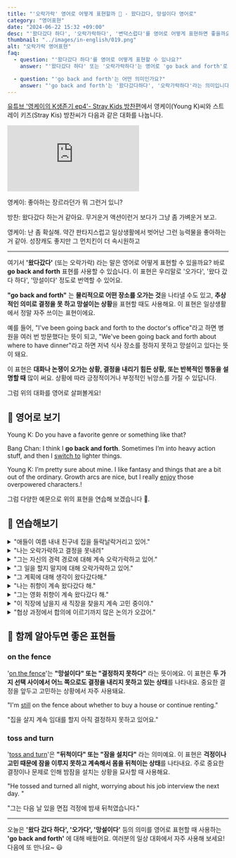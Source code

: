 ```yaml
---
title: "'오락가락' 영어로 어떻게 표현할까 🤔 - 왔다갔다, 망설이다 영어로"
category: "영어표현"
date: "2024-06-22 15:32 +09:00"
desc: "'왔다갔다 하다', '오락가락하다', '변덕스럽다'를 영어로 어떻게 표현하면 좋을까요? '무거운 액션과 가벼운 것을 왔다갔다 해요', '취향이 오락가락해요' 등을 영어로 표현하는 법을 배워봅시다. 다양한 예문을 통해서 연습하고 본인의 표현으로 만들어 보세요."
thumbnail: "../images/in-english/019.png"
alt: "오락가락 영어표현"
faq:
  - question: "'왔다갔다 하다'를 영어로 어떻게 표현할 수 있나요?"
    answer: "'왔다갔다 하다' 또는 '오락가락하다'는 영어로 'go back and forth'로 표현할 수 있습니다. 이 표현은 선호도나 의견이 자주 바뀌거나 두 가지 사이에서 계속 변화하는 상황을 설명할 때 사용됩니다."

  - question: "'go back and forth'는 어떤 의미인가요?"
    answer: "'go back and forth'는 '왔다갔다하다', '오락가락하다'라는 의미입니다. 이 표현은 물리적인 이동뿐만 아니라 생각이나 선호도가 지속적으로 변화하는 상황을 나타낼 때도 사용됩니다. 예를 들어, 결정을 내리기 어려워하거나 취향이 자주 바뀌는 경우에 이 표현을 사용할 수 있습니다."
---
```


[유튜브 '영케이의 K생존기 ep4'- Stray Kids 방찬편](https://youtu.be/gd8pT9IxTfw?t=1859)에서 영케이(Young K)씨와 스트레이 키즈(Stray Kis) 방찬씨가 다음과 같은 대화를 나눕니다.

<iframe class="youtube" src="https://www.youtube.com/embed/gd8pT9IxTfw?si=SZbrOGxwajaIa3fc&amp;start=1859" title="YouTube video player" frameborder="0" allow="accelerometer; autoplay; clipboard-write; encrypted-media; gyroscope; picture-in-picture; web-share" referrerpolicy="strict-origin-when-cross-origin" allowfullscreen></iframe>

영케이: 좋아하는 장르라던가 뭐 그런거 있니?

방찬: 왔다갔다 하는거 같아요. 무거운거 액션이런거 보다가 그냥 좀 가벼운거 보고.

영케이: 난 좀 확실해. 약간 판타지스럽고 일상생활에서 벗어난 그런 능력물을 좋아하는 거 같아. 성장캐도 좋지만 그 먼치킨이 더 속시원하고

---

여기서 **'왔다갔다'** (또는 오락가락) 라는 말은 영어로 어떻게 표현할 수 있을까요? 바로 **go back and forth** 표현를 사용할 수 있습니다. 이 표현은 우리말로 '오가다', '왔다 갔다 하다', '망설이다' 정도로 번역할 수 있어요.

**"go back and forth"** 는 **물리적으로 어떤 장소를 오가는 것**을 나타낼 수도 있고, **추상적인 의미로 결정을 못 하고 망설이는 상황**을 표현할 때도 사용해요. 이 표현은 일상생활에서 정말 자주 쓰이는 표현이에요.

예를 들어, "I've been going back and forth to the doctor's office"라고 하면 병원을 여러 번 방문했다는 뜻이 되고, "We've been going back and forth about where to have dinner"라고 하면 저녁 식사 장소를 정하지 못하고 망설이고 있다는 뜻이 돼요.

이 표현은 **대화나 논쟁이 오가는 상황, 결정을 내리기 힘든 상황, 또는 반복적인 행동을 설명할 때** 많이 써요. 상황에 따라 긍정적이거나 부정적인 뉘앙스를 가질 수 있답니다.

그럼 위의 대화를 영어로 살펴볼게요!

<script async src="https://pagead2.googlesyndication.com/pagead/js/adsbygoogle.js?client=ca-pub-1465612013356152"
     crossorigin="anonymous"></script>
<!-- engple-horizontal-ad -->

<ins class="adsbygoogle"
     style="display:block"
     data-ad-client="ca-pub-1465612013356152"
     data-ad-slot="2106896038"
     data-ad-format="auto"
     data-full-width-responsive="true"></ins>

<script>
     (adsbygoogle = window.adsbygoogle || []).push({});
</script>

## 📖 영어로 보기

Young K: Do you have a favorite genre or something like that?

Bang Chan: I think I **go back and forth**. Sometimes I’m into heavy action stuff, and then I <a href="/blog/vocab-1/009.switch-to/">switch to</a> lighter things.

Young K: I’m pretty sure about mine. I like fantasy and things that are a bit out of the ordinary. Growth arcs are nice, but I really [enjoy](/blog/in-english/128.enjoy-ing/) those overpowered characters.!

그럼 다양한 예문으로 위의 표현을 연습해 보겠습니다 🚀.

## 💬 연습해보기

<details>
<summary>"애들이 여름 내내 친구네 집을 들락날락거리고 있어."</summary>
<span>"The kids have been going back and forth to their friends' houses all summer."</span>
</details>

<details>
<summary>"나는 오락가락하고 결정을 못내려"</summary>
<span>"I go back and forth and can't <a href="/blog/vocab-1/010.make-a-decision/">make a decision.</a>"</span>
</details>

<details>
<summary>"그는 자신의 경력 경로에 대해 계속 오락가락하고 있어."</summary>
<span>"He's going back and forth about his career path."</span>
</details>

<details>
<summary>"그 일을 할지 말지에 대해 오락가락하고 있어."</summary>
<span>"I'm going back and forth about taking the job."</span>
</details>

<details>
<summary>"그 계획에 대해 생각이 왔다갔다해."</summary>
<span>"My thoughts go back and forth about the plan."</span>
</details>

<details>
<summary>"나는 취향이 계속 왔다갔다 해."</summary>
<span>"I keep going back and forth on my preferences."</span>
</details>

<details>
<summary>"그는 영화 취향이 계속 왔다갔다 해."</summary>
<span>"He goes back and forth on his taste in movies."</span>
</details>

<details>
<summary>"이 직장에 남을지 새 직장을 찾을지 계속 고민 중이야."</summary>
<span>"My mind keeps going back and forth between staying in this job or <a href="/blog/in-english/173.look-for/">looking for</a> a new one."</span>
</details>

<details>
<summary>"협상 과정에서 합의에 이르기까지 많은 논의가 오갔어."</summary>
<span>"The negotiation process involved a lot of going back and forth before we reached an agreement."</span>
</details>

## 🤝 함께 알아두면 좋은 표현들

### on the fence

'[on the fence](/blog/in-english/213.on-the-fence/)'는 **"망설이다" 또는 "결정하지 못하다"** 라는 뜻이에요. 이 표현은 **두 가지 선택 사이에서 어느 쪽으로도 결정을 내리지 못하고 있는 상태**를 나타내요. 중요한 결정을 앞두고 고민하는 상황에서 자주 사용돼요.

"I'm [still](/blog/in-english/254.still/) on the fence about whether to buy a house or continue renting."

"집을 살지 계속 임대를 할지 아직 결정하지 못하고 있어요."

### toss and turn

'[toss and turn](/blog/in-english/243.toss-and-turn/)'은 **"뒤척이다" 또는 "잠을 설치다"** 라는 의미예요. 이 표현은 **걱정이나 고민 때문에 잠을 이루지 못하고 계속해서 몸을 뒤척이는 상태**를 나타내요. 주로 중요한 결정이나 문제로 인해 밤잠을 설치는 상황을 묘사할 때 사용해요.

"He tossed and turned all night, worrying about his job interview the next day.
"

"그는 다음 날 있을 면접 걱정에 밤새 뒤척였습니다."

---

오늘은 **'왔다 갔다 하다', '오가다', '망설이다'** 등의 의미를 영어로 표현할 때 사용하는 **'go back and forth'** 에 대해 배웠어요. 여러분의 일상 대화에서 자주 사용해 보세요! 다음에 또 만나요~ 😃
